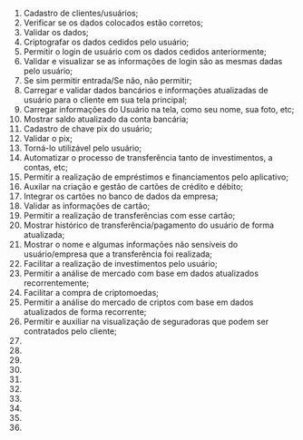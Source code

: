 1) Cadastro de clientes/usuários;
2) Verificar se os dados colocados estão corretos;
3) Validar os dados;
4) Criptografar os dados cedidos pelo usuário;
5) Permitir o login de usuário com os dados cedidos anteriormente;
6) Validar e visualizar se as informações de login são as mesmas dadas pelo usuário;
7) Se sim permitir entrada/Se não, não permitir;
8) Carregar e validar dados bancários e informações atualizadas de usuário para o cliente em sua tela principal;
9) Carregar informações do Usuário na tela, como seu nome, sua foto, etc;
10) Mostrar saldo atualizado da conta bancária;
11) Cadastro de chave pix do usuário;
12) Validar o pix;
13) Torná-lo utilizável pelo usuário;
14) Automatizar o processo de transferência tanto de investimentos, a contas, etc;
15) Permitir a realização de empréstimos e financiamentos pelo aplicativo;
16) Auxilar na criação e gestão de cartões de crédito e débito;
17) Integrar os cartões no banco de dados da empresa;
18) Validar as informações de cartão;
19) Permitir a realização de transferências com esse cartão;
20) Mostrar histórico de transferência/pagamento do usuário de forma atualizada;
21) Mostrar o nome e algumas informações não sensíveis do usuário/empresa que a transferência foi realizada;
22) Facilitar a realização de investimentos pelo usuário;
23) Permitir a análise de mercado com base em dados atualizados recorrentemente;
24) Facilitar a compra de criptomoedas;
25) Permitir a análise do mercado de criptos com base em dados atualizados de forma recorrente;
26) Permitir e auxiliar na visualização de seguradoras que podem ser contratados pelo cliente;
27) 
28) 
29) 
30) 
34)
35)
36)
37)
38)
39)
